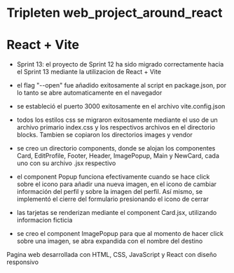 # Tripleten web_project_around_react

# React + Vite

- Sprint 13: el proyecto de Sprint 12 ha sido migrado correctamente hacia el Sprint 13 mediante la utilizacion de React + Vite

- el flag "--open" fue añadido exitosamente al script en package.json, por lo tanto se abre automaticamente en el navegador
- se estableció el puerto 3000 exitosamente en el archivo vite.config.json
- todos los estilos css se migraron exitosamente mediante el uso de un archivo primario index.css y los respectivos archivos en el directorio blocks. Tambien se copiaron los directorios images y vendor
- se creo un directorio components, donde se alojan los componentes Card, EditProfile, Footer, Header, ImagePopup, Main y NewCard, cada uno con su archivo .jsx respectivo
- el component Popup funciona efectivamente cuando se hace click sobre el icono para añadir una nueva imagen, en el icono de cambiar información del perfil y sobre la imagen del perfil. Así mismo, se implementó el cierre del formulario presionando el icono de cerrar
- las tarjetas se renderizan mediante el component Card.jsx, utilizando informacion ficticia
- se creo el component ImagePopup para que al momento de hacer click sobre una imagen, se abra expandida con el nombre del destino

Pagina web desarrollada con HTML, CSS, JavaScript y React con diseño responsivo

